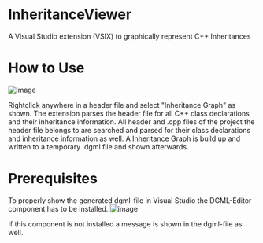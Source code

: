 # InheritanceViewer
A Visual Studio extension (VSIX) to  graphically represent C++ Inheritances

# How to Use
![image](https://github.com/EricHebing/InheritanceViewer/assets/78701937/25211a10-6153-4900-b971-1d82a7eefdd2)

Rightclick anywhere in a header file and select "Inheritance Graph" as shown.
The extension parses the header file for all C++ class declarations and their inheritance information.
All header and .cpp files of the project the header file belongs to are searched and parsed for their class declarations and inheritance information as well.
A Inheritance Graph is build up and written to a temporary .dgml file and shown afterwards.

# Prerequisites
To properly show the generated dgml-file in Visual Studio the DGML-Editor component has to be installed.
![image](https://github.com/EricHebing/InheritanceViewer/assets/78701937/ea9d56f9-5de0-4521-b823-d3d76dbce022)


If this component is not installed a message is shown in the dgml-file as well.

